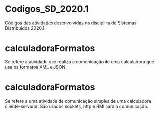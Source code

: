 # Codigos_SD_2020.1
Códigos das atividades desenvolvidas na disciplina de Sistemas Distribuídos 2020.1.

# calculadoraFormatos
Se refere a atividade que realiza a comunicação de uma calculadora que usa os formatos XML e JSON.

# calculadoraFormatos
Se refere a uma atividade de comunicação simples de uma calculadora cliente-servidor. São usados sockets, http e RMI para a comunicação. 
